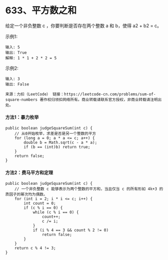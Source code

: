 633、平方数之和
===

给定一个非负整数 c ，你要判断是否存在两个整数 a 和 b，使得 a2 + b2 = c。<br>

示例1:<br>
```
输入: 5
输出: True
解释: 1 * 1 + 2 * 2 = 5
```
示例2:<br>
```
输入: 3
输出: False
```
``
来源：力扣（LeetCode）
链接：https://leetcode-cn.com/problems/sum-of-square-numbers
著作权归领扣网络所有。商业转载请联系官方授权，非商业转载请注明出处。
``

#### 方法1：暴力枚举
```
public boolean judgeSquareSum(int c) {
    // 从0开始枚举，求差是否是另一个整数的平方
    for (long a = 0; a * a <= c; a++) {
        double b = Math.sqrt(c - a * a);
        if (b == (int)b) return true;
    }
    return false;
}
```

#### 方法2：费马平方和定理
```
public boolean judgeSquareSum(int c) {
    // 一个非负整数 c 能够表示为两个整数的平方和，当且仅当 c 的所有形如 4k+3 的质因子的幂次均为偶数。
    for (int i = 2; i * i <= c; i++) {
        int count = 0;
        if (c % i == 0) {
            while (c % i == 0) {
                count++;
                c /= i;
            }
            if (i % 4 == 3 && count % 2 != 0)
                return false;
        }
    }
    return c % 4 != 3;
}
```
